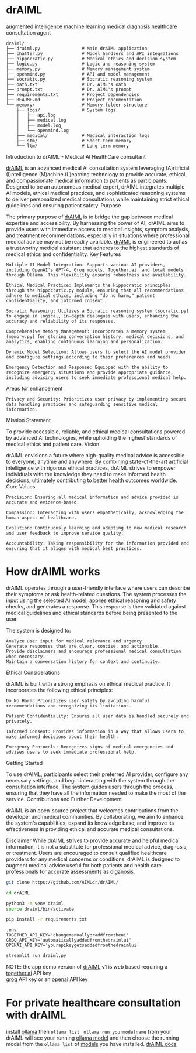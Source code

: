 # drAIML
augmented intelligence machine learning medical diagnosis healthcare consultation agent

```text
draiml/
├── draiml.py                # Main drAIML application
├── chatter.py               # Model handlers and API integrations
├── hippocratic.py           # Medical ethics and decision system
├── logic.py                 # Logic and reasoning system
├── memory.py                # Memory management system
├── openmind.py              # API and model management
├── socratic.py              # Socratic reasoning system
├── oath.txt                 # Dr. AIML's oath
├── prompt.txt               # Dr. AIML's prompt
├── requirements.txt         # Project dependencies
├── README.md                # Project documentation
└── memory/                  # Memory folder structure
    ├── logs/                # System logs
    │   ├── api.log
    │   ├── medical.log
    │   ├── model.log
    │   └── openmind.log
    ├── medical/             # Medical interaction logs
    ├── stm/                 # Short-term memory
    └── ltm/                 # Long-term memory
```
Introduction to drAIML - Medical AI HealthCare consultant

<a href="https://aimldr.streamlit.app/">drAIML</a> is an advanced medical AI consultation system leveraging (A)rtificial (I)ntelligence (M)achine (L)earning technology to provide accurate, ethical, and compassionate medical information to patients as participants. Designed to be an autonomous medical expert, drAIML integrates multiple AI models, ethical medical practices, and sophisticated reasoning systems to deliver personalized medical consultations while maintaining strict ethical guidelines and ensuring patient safety.
Purpose

The primary purpose of <a href="https://aimldr.streamlit.app/">drAIML</a> is to bridge the gap between medical expertise and accessibility. By harnessing the power of AI, drAIML aims to provide users with immediate access to medical insights, symptom analysis, and treatment recommendations, especially in situations where professional medical advice may not be readily available. <a href="https://aimldr.streamlit.app/">drAIML</a> is engineered to act as a trustworthy medical assistant that adheres to the highest standards of medical ethics and confidentiality.
Key Features

    Multiple AI Model Integration: Supports various AI providers, including OpenAI's GPT-4, Groq models, Together.ai, and local models through Ollama. This flexibility ensures robustness and availability.

    Ethical Medical Practice: Implements the Hippocratic principles through the hippocratic.py module, ensuring that all recommendations adhere to medical ethics, including "do no harm," patient confidentiality, and informed consent.

    Socratic Reasoning: Utilizes a Socratic reasoning system (socratic.py) to engage in logical, in-depth dialogues with users, enhancing the accuracy and reliability of its responses.

    Comprehensive Memory Management: Incorporates a memory system (memory.py) for storing conversation history, medical decisions, and analytics, enabling continuous learning and personalization.

    Dynamic Model Selection: Allows users to select the AI model provider and configure settings according to their preferences and needs.

    Emergency Detection and Response: Equipped with the ability to recognize emergency situations and provide appropriate guidance, including advising users to seek immediate professional medical help.

Areas for enhancement

    Privacy and Security: Prioritizes user privacy by implementing secure data handling practices and safeguarding sensitive medical information.

Mission Statement

To provide accessible, reliable, and ethical medical consultations powered by advanced AI technologies, while upholding the highest standards of medical ethics and patient care.
Vision

drAIML envisions a future where high-quality medical advice is accessible to everyone, anytime and anywhere. By combining state-of-the-art artificial intelligence with rigorous ethical practices, drAIML strives to empower individuals with the knowledge they need to make informed health decisions, ultimately contributing to better health outcomes worldwide.
Core Values

    Precision: Ensuring all medical information and advice provided is accurate and evidence-based.

    Compassion: Interacting with users empathetically, acknowledging the human aspect of healthcare.

    Evolution: Continuously learning and adapting to new medical research and user feedback to improve service quality.

    Accountability: Taking responsibility for the information provided and ensuring that it aligns with medical best practices.

# How drAIML works

drAIML operates through a user-friendly interface where users can describe their symptoms or ask health-related questions. The system processes the input using the selected AI model, applies ethical reasoning and safety checks, and generates a response. This response is then validated against medical guidelines and ethical standards before being presented to the user.

The system is designed to:

    Analyze user input for medical relevance and urgency.
    Generate responses that are clear, concise, and actionable.
    Provide disclaimers and encourage professional medical consultation when necessary.
    Maintain a conversation history for context and continuity.

Ethical Considerations

drAIML is built with a strong emphasis on ethical medical practice. It incorporates the following ethical principles:

    Do No Harm: Prioritizes user safety by avoiding harmful recommendations and recognizing its limitations.

    Patient Confidentiality: Ensures all user data is handled securely and privately.

    Informed Consent: Provides information in a way that allows users to make informed decisions about their health.

    Emergency Protocols: Recognizes signs of medical emergencies and advises users to seek immediate professional help.

Getting Started

To use drAIML, participants select their preferred AI provider, configure any necessary settings, and begin interacting with the system through the consultation interface. The system guides users through the process, ensuring that they have all the information needed to make the most of the service.
Contributions and Further Development

drAIML is an open-source project that welcomes contributions from the developer and medical communities. By collaborating, we aim to enhance the system's capabilities, expand its knowledge base, and improve its effectiveness in providing ethical and accurate medical consultations.

Disclaimer
While drAIML strives to provide accurate and helpful medical information, it is not a substitute for professional medical advice, diagnosis, or treatment. Users are encouraged to consult qualified healthcare providers for any medical concerns or conditions. drAIML is designed to augment medical advice useful for both patients and health care professionals for accurate assessments as diganosis.


```bash
git clone https://github.com/AIMLdr/drAIML/
```
```bash
cd drAIML
```
```bash
python3 -m venv draiml
source draiml/bin/activate
```
```bash
pip install -r requirements.txt
```
```text
.env
TOGETHER_API_KEY='changemanuallyoraddfromtheui'
GROQ_API_KEY='automaticallyaddedfromthedraimlui'
OPENAI_API_KEY='yourapikeygetsaddedfromthedraimlui'
```
```bash
streamlit run draiml.py
```


NOTE: the app demo version of <a href="https://aimldr.streamlit.app">drAIML</a> v1 is web based requiring a <a href="https://api.together.ai/">together.ai</a> API key<br /> <a href="https://console.groq.com/keys">groq</a> API key or an <a href="https://platform.openai.com/docs/api-reference/introduction">openai</a> API key
# For private healthcare consultation with drAIML
install <a href="https://ollama.com/download">ollama</a> then ```ollama list ``` ```ollama run yourmodelname``` from your <br />
drAIML will see your running <a href="https://ollama.com/search">ollama model</a> and then choose the running model from the ```ollama list``` of <a href="https://ollama.com/search">models</a> you have installed.
<a href="https://github.com/AIMLdr/drAIML/tree/main/docs">drAIML docs</a>
